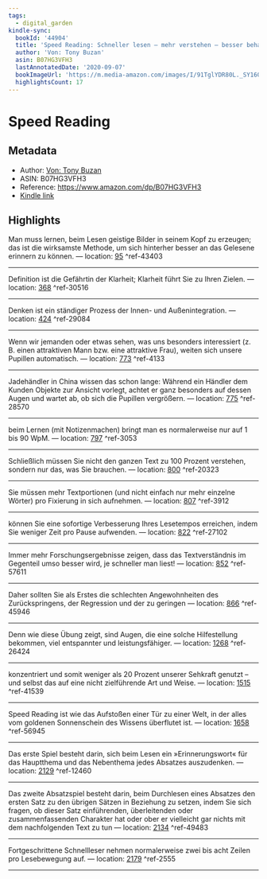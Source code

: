 ```yaml
---
tags:
  - digital_garden
kindle-sync:
  bookId: '44904'
  title: 'Speed Reading: Schneller lesen – mehr verstehen – besser behalten'
  author: 'Von: Tony Buzan'
  asin: B07HG3VFH3
  lastAnnotatedDate: '2020-09-07'
  bookImageUrl: 'https://m.media-amazon.com/images/I/91TglYDR80L._SY160.jpg'
  highlightsCount: 17
---
```

# Speed Reading
## Metadata
* Author: [Von: Tony Buzan](https://www.amazon.com/-/de/Tony-Buzan/e/B000AP7EFE/ref=dp_byline_cont_ebooks_1)
* ASIN: B07HG3VFH3
* Reference: https://www.amazon.com/dp/B07HG3VFH3
* [Kindle link](kindle://book?action=open&asin=B07HG3VFH3)

## Highlights
Man muss lernen, beim Lesen geistige Bilder in seinem Kopf zu erzeugen; das ist die wirksamste Methode, um sich hinterher besser an das Gelesene erinnern zu können. — location: [95](kindle://book?action=open&asin=B07HG3VFH3&location=95) ^ref-43403

---
Definition ist die Gefährtin der Klarheit; Klarheit führt Sie zu Ihren Zielen. — location: [368](kindle://book?action=open&asin=B07HG3VFH3&location=368) ^ref-30516

---
Denken ist ein ständiger Prozess der Innen- und Außenintegration. — location: [424](kindle://book?action=open&asin=B07HG3VFH3&location=424) ^ref-29084

---
Wenn wir jemanden oder etwas sehen, was uns besonders interessiert (z. B. einen attraktiven Mann bzw. eine attraktive Frau), weiten sich unsere Pupillen automatisch. — location: [773](kindle://book?action=open&asin=B07HG3VFH3&location=773) ^ref-4133

---
Jadehändler in China wissen das schon lange: Während ein Händler dem Kunden Objekte zur Ansicht vorlegt, achtet er ganz besonders auf dessen Augen und wartet ab, ob sich die Pupillen vergrößern. — location: [775](kindle://book?action=open&asin=B07HG3VFH3&location=775) ^ref-28570

---
beim Lernen (mit Notizenmachen) bringt man es normalerweise nur auf 1 bis 90 WpM. — location: [797](kindle://book?action=open&asin=B07HG3VFH3&location=797) ^ref-3053

---
Schließlich müssen Sie nicht den ganzen Text zu 100 Prozent verstehen, sondern nur das, was Sie brauchen. — location: [800](kindle://book?action=open&asin=B07HG3VFH3&location=800) ^ref-20323

---
Sie müssen mehr Textportionen (und nicht einfach nur mehr einzelne Wörter) pro Fixierung in sich aufnehmen. — location: [807](kindle://book?action=open&asin=B07HG3VFH3&location=807) ^ref-3912

---
können Sie eine sofortige Verbesserung Ihres Lesetempos erreichen, indem Sie weniger Zeit pro Pause aufwenden. — location: [822](kindle://book?action=open&asin=B07HG3VFH3&location=822) ^ref-27102

---
Immer mehr Forschungsergebnisse zeigen, dass das Textverständnis im Gegenteil umso besser wird, je schneller man liest! — location: [852](kindle://book?action=open&asin=B07HG3VFH3&location=852) ^ref-57611

---
Daher sollten Sie als Erstes die schlechten Angewohnheiten des Zurückspringens, der Regression und der zu geringen — location: [866](kindle://book?action=open&asin=B07HG3VFH3&location=866) ^ref-45946

---
Denn wie diese Übung zeigt, sind Augen, die eine solche Hilfestellung bekommen, viel entspannter und leistungsfähiger. — location: [1268](kindle://book?action=open&asin=B07HG3VFH3&location=1268) ^ref-26424

---
konzentriert und somit weniger als 20 Prozent unserer Sehkraft genutzt – und selbst das auf eine nicht zielführende Art und Weise. — location: [1515](kindle://book?action=open&asin=B07HG3VFH3&location=1515) ^ref-41539

---
Speed Reading ist wie das Aufstoßen einer Tür zu einer Welt, in der alles vom goldenen Sonnenschein des Wissens überflutet ist. — location: [1658](kindle://book?action=open&asin=B07HG3VFH3&location=1658) ^ref-56945

---
Das erste Spiel besteht darin, sich beim Lesen ein »Erinnerungswort« für das Hauptthema und das Nebenthema jedes Absatzes auszudenken. — location: [2129](kindle://book?action=open&asin=B07HG3VFH3&location=2129) ^ref-12460

---
Das zweite Absatzspiel besteht darin, beim Durchlesen eines Absatzes den ersten Satz zu den übrigen Sätzen in Beziehung zu setzen, indem Sie sich fragen, ob dieser Satz einführenden, überleitenden oder zusammenfassenden Charakter hat oder ober er vielleicht gar nichts mit dem nachfolgenden Text zu tun — location: [2134](kindle://book?action=open&asin=B07HG3VFH3&location=2134) ^ref-49483

---
Fortgeschrittene Schnellleser nehmen normalerweise zwei bis acht Zeilen pro Lesebewegung auf. — location: [2179](kindle://book?action=open&asin=B07HG3VFH3&location=2179) ^ref-2555

---
